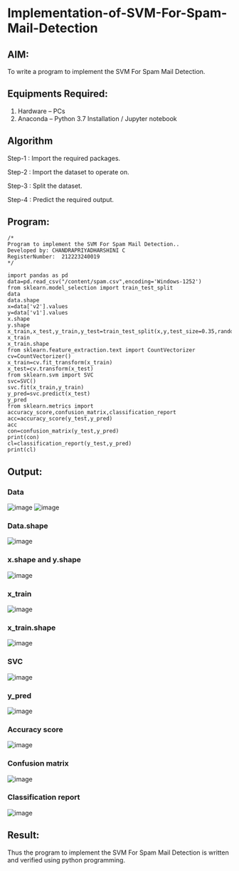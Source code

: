 # Implementation-of-SVM-For-Spam-Mail-Detection

## AIM:
To write a program to implement the SVM For Spam Mail Detection.

## Equipments Required:
1. Hardware – PCs
2. Anaconda – Python 3.7 Installation / Jupyter notebook

## Algorithm

Step-1 : Import the required packages.

Step-2 : Import the dataset to operate on.

Step-3 : Split the dataset.

Step-4 : Predict the required output. 

## Program:
```
/*
Program to implement the SVM For Spam Mail Detection..
Developed by: CHANDRAPRIYADHARSHINI C
RegisterNumber:  212223240019
*/

import pandas as pd
data=pd.read_csv("/content/spam.csv",encoding='Windows-1252')
from sklearn.model_selection import train_test_split
data
data.shape
x=data['v2'].values
y=data['v1'].values
x.shape
y.shape
x_train,x_test,y_train,y_test=train_test_split(x,y,test_size=0.35,random_state=0)
x_train
x_train.shape
from sklearn.feature_extraction.text import CountVectorizer
cv=CountVectorizer()
x_train=cv.fit_transform(x_train)
x_test=cv.transform(x_test)
from sklearn.svm import SVC
svc=SVC()
svc.fit(x_train,y_train)
y_pred=svc.predict(x_test)
y_pred
from sklearn.metrics import accuracy_score,confusion_matrix,classification_report
acc=accuracy_score(y_test,y_pred)
acc
con=confusion_matrix(y_test,y_pred)
print(con)
cl=classification_report(y_test,y_pred)
print(cl)
```
## Output:

### Data
![image](https://github.com/Bosevennila/Implementation-of-SVM-For-Spam-Mail-Detection/assets/144870486/797d9100-b85e-405d-bfa5-8f9b7f1cb269)
![image](https://github.com/Bosevennila/Implementation-of-SVM-For-Spam-Mail-Detection/assets/144870486/01e57a00-82c6-45c7-90c3-97c12cd742bc)

### Data.shape
![image](https://github.com/Bosevennila/Implementation-of-SVM-For-Spam-Mail-Detection/assets/144870486/11200aa0-1b4a-4b20-a775-1312edadcaae)

### x.shape and y.shape
![image](https://github.com/Bosevennila/Implementation-of-SVM-For-Spam-Mail-Detection/assets/144870486/ed46172d-4d90-406e-a52b-b98bcc653e2a)

### x_train
![image](https://github.com/Bosevennila/Implementation-of-SVM-For-Spam-Mail-Detection/assets/144870486/2879f5f8-3489-4c7b-8bc4-df9e179bcaab)

### x_train.shape
![image](https://github.com/Bosevennila/Implementation-of-SVM-For-Spam-Mail-Detection/assets/144870486/a98ac44a-d6e9-4f72-8d45-81529fdd0bba)

### SVC
![image](https://github.com/Bosevennila/Implementation-of-SVM-For-Spam-Mail-Detection/assets/144870486/651a7650-9e8f-4cd5-803a-07e7c9bf5b28)

### y_pred
![image](https://github.com/Bosevennila/Implementation-of-SVM-For-Spam-Mail-Detection/assets/144870486/642f034c-534f-45d8-9766-7d09e618e7a4)

### Accuracy score
![image](https://github.com/Bosevennila/Implementation-of-SVM-For-Spam-Mail-Detection/assets/144870486/6e766951-9e49-43c9-9808-ffe20072b093)

### Confusion matrix
![image](https://github.com/Bosevennila/Implementation-of-SVM-For-Spam-Mail-Detection/assets/144870486/535f130f-8b19-4bbf-b965-e9e4b0d83b97)

### Classification report
![image](https://github.com/Bosevennila/Implementation-of-SVM-For-Spam-Mail-Detection/assets/144870486/ff633782-30ba-4ff3-8048-82420e560730)

## Result:
Thus the program to implement the SVM For Spam Mail Detection is written and verified using python programming.
